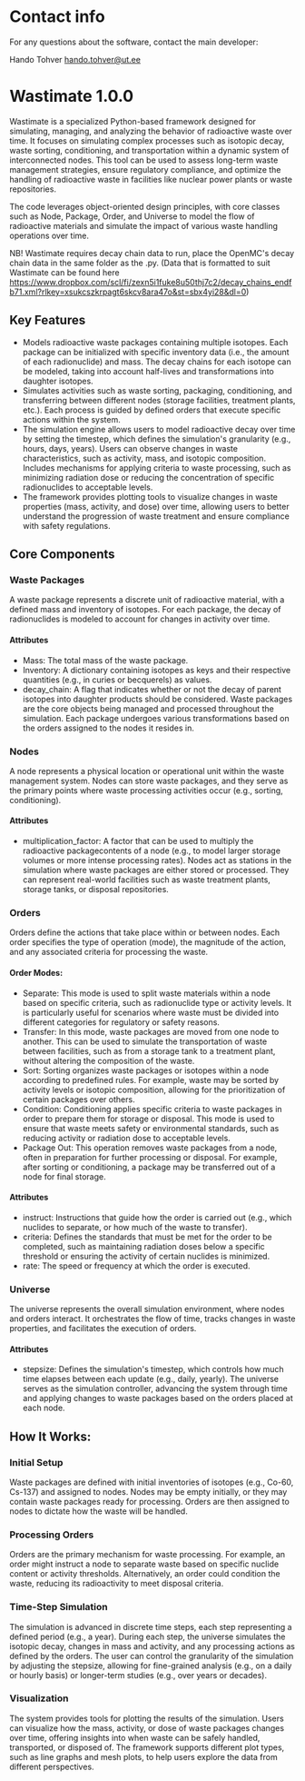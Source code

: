 # Contact info
For any questions about the software, contact the main developer:

Hando Tohver
hando.tohver@ut.ee 

# Wastimate 1.0.0

Wastimate is a specialized Python-based framework designed for simulating, managing, and analyzing the behavior of radioactive waste over time. It focuses on simulating complex processes such as isotopic decay, waste sorting, conditioning, and transportation within a dynamic system of interconnected nodes. This tool can be used to assess long-term waste management strategies, ensure regulatory compliance, and optimize the handling of radioactive waste in facilities like nuclear power plants or waste repositories.

The code leverages object-oriented design principles, with core classes such as Node, Package, Order, and Universe to model the flow of radioactive materials and simulate the impact of various waste handling operations over time.

NB! Wastimate requires decay chain data to run, place the OpenMC's decay chain data in the same folder as the .py. (Data that is formatted to suit Wastimate can be found here https://www.dropbox.com/scl/fi/zexn5i1fuke8u50thj7c2/decay_chains_endfb71.xml?rlkey=xsukcszkrpagt6skcv8ara47o&st=sbx4yi28&dl=0)

## Key Features
* Models radioactive waste packages containing multiple isotopes. Each package can be initialized with specific inventory data (i.e., the amount of each radionuclide) and mass. The decay chains for each isotope can be modeled, taking into account half-lives and transformations into daughter isotopes.
* Simulates activities such as waste sorting, packaging, conditioning, and transferring between different nodes (storage facilities, treatment plants, etc.). Each process is guided by defined orders that execute specific actions within the system.
* The simulation engine allows users to model radioactive decay over time by setting the timestep, which defines the simulation's granularity (e.g., hours, days, years). Users can observe changes in waste characteristics, such as activity, mass, and isotopic composition.
Includes mechanisms for applying criteria to waste processing, such as minimizing radiation dose or reducing the concentration of specific radionuclides to acceptable levels.
* The framework provides plotting tools to visualize changes in waste properties (mass, activity, and dose) over time, allowing users to better understand the progression of waste treatment and ensure compliance with safety regulations.

## Core Components

### Waste Packages
A waste package represents a discrete unit of radioactive material, with a defined mass and inventory of isotopes. For each package, the decay of radionuclides is modeled to account for changes in activity over time.
#### Attributes
* Mass: The total mass of the waste package.
* Inventory: A dictionary containing isotopes as keys and their respective quantities (e.g., in curies or becquerels) as values.
* decay_chain: A flag that indicates whether or not the decay of parent isotopes into daughter products should be considered.
Waste packages are the core objects being managed and processed throughout the simulation. Each package undergoes various transformations based on the orders assigned to the nodes it resides in.

### Nodes
A node represents a physical location or operational unit within the waste management system. Nodes can store waste packages, and they serve as the primary points where waste processing activities occur (e.g., sorting, conditioning).
#### Attributes
* multiplication_factor: A factor that can be used to multiply the radioactive packagecontents of a node (e.g., to model larger storage volumes or more intense processing rates).
Nodes act as stations in the simulation where waste packages are either stored or processed. They can represent real-world facilities such as waste treatment plants, storage tanks, or disposal repositories.

### Orders
Orders define the actions that take place within or between nodes. Each order specifies the type of operation (mode), the magnitude of the action, and any associated criteria for processing the waste.
#### Order Modes:
* Separate: This mode is used to split waste materials within a node based on specific criteria, such as radionuclide type or activity levels. It is particularly useful for scenarios where waste must be divided into different categories for regulatory or safety reasons.
* Transfer: In this mode, waste packages are moved from one node to another. This can be used to simulate the transportation of waste between facilities, such as from a storage tank to a treatment plant, without altering the composition of the waste.
* Sort: Sorting organizes waste packages or isotopes within a node according to predefined rules. For example, waste may be sorted by activity levels or isotopic composition, allowing for the prioritization of certain packages over others.
* Condition: Conditioning applies specific criteria to waste packages in order to prepare them for storage or disposal. This mode is used to ensure that waste meets safety or environmental standards, such as reducing activity or radiation dose to acceptable levels.
* Package Out: This operation removes waste packages from a node, often in preparation for further processing or disposal. For example, after sorting or conditioning, a package may be transferred out of a node for final storage.
#### Attributes
* instruct: Instructions that guide how the order is carried out (e.g., which nuclides to separate, or how much of the waste to transfer).
* criteria: Defines the standards that must be met for the order to be completed, such as maintaining radiation doses below a specific threshold or ensuring the activity of certain nuclides is minimized.
* rate: The speed or frequency at which the order is executed.

### Universe
The universe represents the overall simulation environment, where nodes and orders interact. It orchestrates the flow of time, tracks changes in waste properties, and facilitates the execution of orders.
#### Attributes
* stepsize: Defines the simulation's timestep, which controls how much time elapses between each update (e.g., daily, yearly).
The universe serves as the simulation controller, advancing the system through time and applying changes to waste packages based on the orders placed at each node.

## How It Works:

### Initial Setup
Waste packages are defined with initial inventories of isotopes (e.g., Co-60, Cs-137) and assigned to nodes. Nodes may be empty initially, or they may contain waste packages ready for processing. Orders are then assigned to nodes to dictate how the waste will be handled.

### Processing Orders
Orders are the primary mechanism for waste processing. For example, an order might instruct a node to separate waste based on specific nuclide content or activity thresholds. Alternatively, an order could condition the waste, reducing its radioactivity to meet disposal criteria.

### Time-Step Simulation
The simulation is advanced in discrete time steps, each step representing a defined period (e.g., a year). During each step, the universe simulates the isotopic decay, changes in mass and activity, and any processing actions as defined by the orders. The user can control the granularity of the simulation by adjusting the stepsize, allowing for fine-grained analysis (e.g., on a daily or hourly basis) or longer-term studies (e.g., over years or decades).

### Visualization
The system provides tools for plotting the results of the simulation. Users can visualize how the mass, activity, or dose of waste packages changes over time, offering insights into when waste can be safely handled, transported, or disposed of. The framework supports different plot types, such as line graphs and mesh plots, to help users explore the data from different perspectives.
